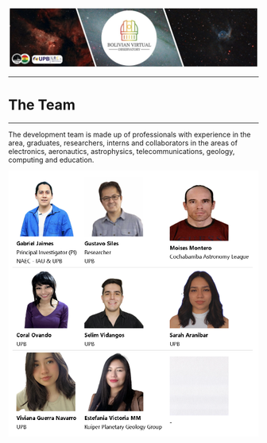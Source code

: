 ![Intro Banner](im/Baner_v1_LCO_1.jpg)

---

# The Team

---

The development team is made up of professionals with experience in the area, graduates, researchers, interns and collaborators in the areas of electronics, aeronautics, astrophysics, telecommunications, geology, computing and education.

![Intro Banner](im/TeamBVO.png)

<!--
<table>
  <tr>
    <td><img src="im/GJaimes_p.jpg" alt="Gabriel Jaimes" width="150" height="150"/><br><strong>Gabriel Jaimes</strong><br>Principal Investigator (PI)<br>NAEC - IAU & UPB</td>
    <td><img src="im/GustavoSiles.jpg" alt="Gustavo Siles" width="150" height="150"/><br><strong>Gustavo Siles</strong><br>Researcher<br>UPB</td>
    <td><img src="im/Moises_Montero.jpg" alt="Moises Montero" width="150" height="150"/><br><strong>Moises Montero</strong><br>Cochabamba Astronomy League</td>
  </tr>
  <tr>
    <td><img src="im/Coral_Ovando.png" alt="Coral Ovando" width="150" height="150"/><br><strong>Coral Ovando</strong><br>UPB</td>
    <td><img src="im/Selim_Vidangos.jpg" alt="Selim Vidangos" width="150" height="150"/><br><strong>Selim Vidangos</strong><br>UPB</td>
    <td><img src="im/Sarah_Aranibar.jpg" alt="Sarah Aranibar" width="150" height="150"/><br><strong>Sarah Aranibar</strong><br>UPB</td>
  </tr>
  <tr>
    <td><img src="im/Viviana_Guerra_Navarro.jpg" alt="Viviana Guerra" width="150" height="150"/><br><strong>Viviana Guerra Navarro</strong><br>UPB</td>
    <td><img src="im/Estefania_Victoria_MM.jpg" alt="Estefania Victoria MM" width="150" height="150"/><br><strong>Estefania Victoria MM</strong><br>Kuiper Planetary Geology Group</td>
    <td><img src="im/white.jpg" alt="White Space" width="150" height="150"/><br><strong>-</strong></td>
  </tr>
</table>
-->